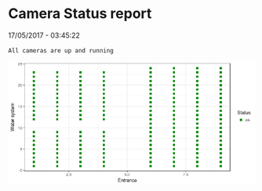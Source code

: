 Camera Status report
================
17/05/2017 - 03:45:22

    All cameras are up and running

![](camreport_files/figure-markdown_github/unnamed-chunk-2-1.png)

